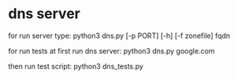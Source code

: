 # dns server

for run server type:
python3 dns.py [-p PORT] [-h] [-f zonefile] fqdn

for run tests at first run dns server:
python3 dns.py google.com

then run test script:
python3 dns_tests.py


